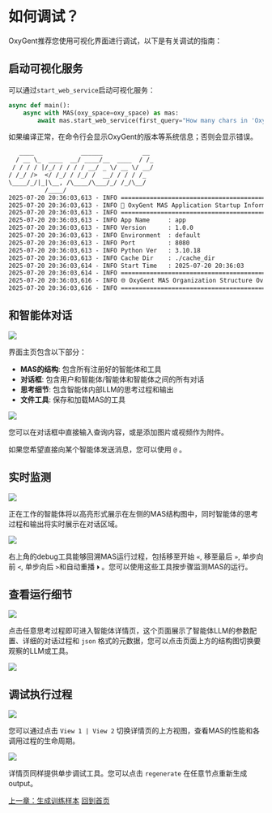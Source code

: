 # 如何调试？

OxyGent推荐您使用可视化界面进行调试，以下是有关调试的指南：

## 启动可视化服务

可以通过`start_web_service`启动可视化服务：

```python
async def main():
    async with MAS(oxy_space=oxy_space) as mas:
        await mas.start_web_service(first_query="How many chars in 'OxyGent'?")
```

如果编译正常，在命令行会显示OxyGent的版本等系统信息；否则会显示错误。

```apache
   ____             ______           __ 
  / __ \_  ____  __/ ____/__  ____  / /_
 / / / / |/_/ / / / / __/ _ \/ __ \/ __/
/ /_/ />  </ /_/ / /_/ /  __/ / / / /_  
\____/_/|_|\__, /\____/\___/_/ /_/\__/  
          /____/                        
2025-07-20 20:36:03,613 - INFO ================================================================
2025-07-20 20:36:03,613 - INFO 🚀 OxyGent MAS Application Startup Information
2025-07-20 20:36:03,613 - INFO ================================================================
2025-07-20 20:36:03,613 - INFO App Name     : app
2025-07-20 20:36:03,613 - INFO Version      : 1.0.0
2025-07-20 20:36:03,613 - INFO Environment  : default
2025-07-20 20:36:03,613 - INFO Port         : 8080
2025-07-20 20:36:03,613 - INFO Python Ver   : 3.10.18
2025-07-20 20:36:03,613 - INFO Cache Dir    : ./cache_dir
2025-07-20 20:36:03,614 - INFO Start Time   : 2025-07-20 20:36:03
2025-07-20 20:36:03,614 - INFO ================================================================
2025-07-20 20:36:03,616 - INFO 🌐 OxyGent MAS Organization Structure Overview
2025-07-20 20:36:03,616 - INFO ================================================================
```

## 和智能体对话
![](http://storage.jd.local/ai-gateway-routing/prod_data/oxygent_docs_images/1.png)

界面主页包含以下部分：
+ **MAS的结构**: 包含所有注册好的智能体和工具
+ **对话框**: 包含用户和智能体/智能体和智能体之间的所有对话
+ **思考细节**: 包含智能体内部LLM的思考过程和输出
+ **文件工具**: 保存和加载MAS的工具

![](http://storage.jd.local/ai-gateway-routing/prod_data/oxygent_docs_images/2.png)

您可以在对话框中直接输入查询内容，或是添加图片或视频作为附件。

如果您希望直接向某个智能体发送消息，您可以使用 `@` 。

## 实时监测

![](http://storage.jd.local/ai-gateway-routing/prod_data/oxygent_docs_images/3.png)

正在工作的智能体将以高亮形式展示在左侧的MAS结构图中，同时智能体的思考过程和输出将实时展示在对话区域。

![](http://storage.jd.local/ai-gateway-routing/prod_data/oxygent_docs_images/4.png)

右上角的debug工具能够回溯MAS运行过程，包括移至开始 `«`, 移至最后 `»`, 单步向前 `<`, 单步向后 `>`和自动重播 `⏵` 。您可以使用这些工具按步骤监测MAS的运行。

## 查看运行细节

![](http://storage.jd.local/ai-gateway-routing/prod_data/oxygent_docs_images/5.png)

点击任意思考过程即可进入智能体详情页，这个页面展示了智能体LLM的参数配置、详细的对话过程和 `json` 格式的元数据，您可以点击页面上方的结构图切换要观察的LLM或工具。

![](http://storage.jd.local/ai-gateway-routing/prod_data/oxygent_docs_images/6.png)

## 调试执行过程

![](http://storage.jd.local/ai-gateway-routing/prod_data/oxygent_docs_images/7.png)

您可以通过点击 `View 1 | View 2` 切换详情页的上方视图，查看MAS的性能和各调用过程的生命周期。

![](http://storage.jd.local/ai-gateway-routing/prod_data/oxygent_docs_images/8.png)

详情页同样提供单步调试工具。您可以点击 `regenerate` 在任意节点重新生成output。

[上一章：生成训练样本](./13_training.md)
[回到首页](./readme.md)
